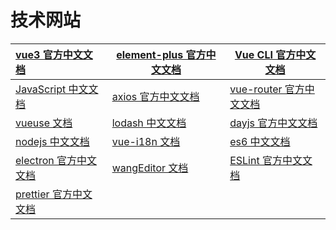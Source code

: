 # 技术网站

| [vue3 官方中文文档](https://cn.vuejs.org/)                                     | [element-plus 官方中文文档](https://element-plus.org/zh-CN/) | [Vue CLI 官方中文文档](https://cli.vuejs.org/zh/)       |
| :----------------------------------------------------------------------------- | ------------------------------------------------------------ | ------------------------------------------------------- |
| [JavaScript 中文文档](https://developer.mozilla.org/zh-CN/docs/Web/JavaScript) | [axios 官方中文文档](https://axios-http.com/zh/)             | [vue-router 官方中文文档](https://router.vuejs.org/zh/) |
| [vueuse 文档](https://vueuse.org/)                                             | [lodash 中文文档](https://www.lodashjs.com/)                 | [dayjs 官方中文文档](https://dayjs.gitee.io/zh-CN/)     |
| [nodejs 中文文档](https://nodejs.cn/)                                          | [vue-i18n 文档](https://vue-i18n.intlify.dev/)               | [es6 中文文档](https://es6.ruanyifeng.com/#docs/proxy)  |
| [electron 官方中文文档](https://www.electronjs.org/zh/docs/latest)             | [wangEditor 文档](https://www.wangeditor.com/)               | [ESLint 官方中文文档](https://zh-hans.eslint.org/)      |
| [prettier 官方中文文档](https://prettier.nodejs.cn/)                           |                                                              |                                                         |
